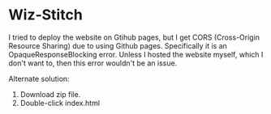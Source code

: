 # Wiz-Stitch
I tried to deploy the website on Gtihub pages, but I get CORS (Cross-Origin Resource Sharing) due to using Github pages. 
Specifically it is an OpaqueResponseBlocking error.
Unless I hosted the website myself, which I don't want to, then this error wouldn't be an issue.

Alternate solution:
1. Download zip file.
2. Double-click index.html